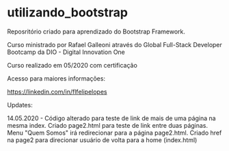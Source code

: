 # utilizando_bootstrap
Reposritório criado para aprendizado do Bootstrap Framework.

Curso ministrado por Rafael Galleoni através do Global Full-Stack Developer Bootcamp
da DIO - Digital Innovation One

Curso realizado em 05/2020 com certificação

Acesso para maiores informações:

https://linkedin.com/in/flfelipelopes

Updates:

14.05.2020 - Código alterado para teste de link de mais de uma página na mesma index. 
             Criado page2.html para teste de link entre duas páginas.
             Menu "Quem Somos" irá redirecionar para a página page2.html.
             Criado href na page2 para direcionar usuário de volta para a home (index.html)
